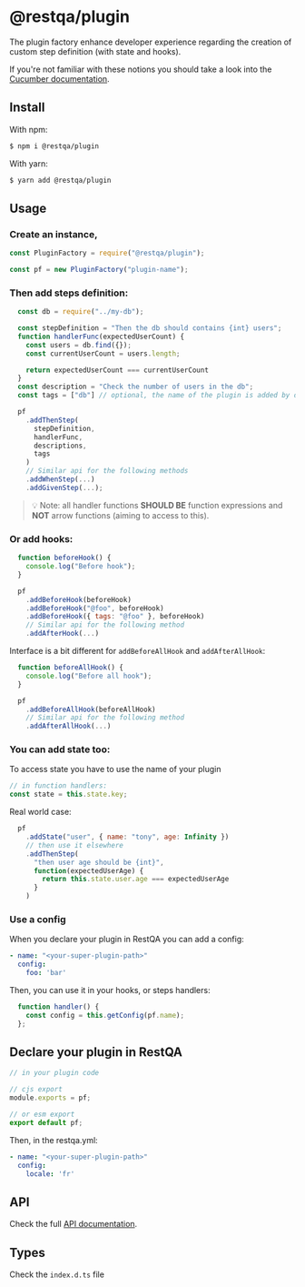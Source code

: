 # @restqa/plugin

The plugin factory enhance developer experience regarding the creation of custom step definition (with state and hooks).

If you're not familiar with these notions you should take a look into the [Cucumber documentation](https://cucumber.io/docs/cucumber/step-definitions/).

## Install

With npm:

```bash
$ npm i @restqa/plugin
```

With yarn:

```bash
$ yarn add @restqa/plugin
```

## Usage

### Create an instance,

```js
const PluginFactory = require("@restqa/plugin");

const pf = new PluginFactory("plugin-name");
```

### Then add steps definition:

```js
  const db = require("../my-db");

  const stepDefinition = "Then the db should contains {int} users";
  function handlerFunc(expectedUserCount) {
    const users = db.find({});
    const currentUserCount = users.length;

    return expectedUserCount === currentUserCount
  }
  const description = "Check the number of users in the db";
  const tags = ["db"] // optional, the name of the plugin is added by default

  pf
    .addThenStep(
      stepDefinition,
      handlerFunc,
      descriptions,
      tags
    )
    // Similar api for the following methods
    .addWhenStep(...)
    .addGivenStep(...);

```

> 💡 Note: all handler functions **SHOULD BE** function expressions and **NOT** arrow functions (aiming to access to this).

### Or add hooks:

```js
  function beforeHook() {
    console.log("Before hook");
  }

  pf
    .addBeforeHook(beforeHook)
    .addBeforeHook("@foo", beforeHook)
    .addBeforeHook({ tags: "@foo" }, beforeHook)
    // Similar api for the following method
    .addAfterHook(...)
```

Interface is a bit different for `addBeforeAllHook` and `addAfterAllHook`:

```js
  function beforeAllHook() {
    console.log("Before all hook");
  }

  pf
    .addBeforeAllHook(beforeAllHook)
    // Similar api for the following method
    .addAfterAllHook(...)
```

### You can add state too:

To access state you have to use the name of your plugin
```js
// in function handlers:
const state = this.state.key;
```

Real world case:
```js
  pf
    .addState("user", { name: "tony", age: Infinity })
    // then use it elsewhere
    .addThenStep(
      "then user age should be {int}",
      function(expectedUserAge) {
        return this.state.user.age === expectedUserAge
      }
    )
```

### Use a config

When you declare your plugin in RestQA you can add a config: 

```yml
- name: "<your-super-plugin-path>"
  config:
    foo: 'bar'
```
Then, you can use it in your hooks, or steps handlers:

```js
  function handler() {
    const config = this.getConfig(pf.name);
  };
```

## Declare your plugin in RestQA

```js
// in your plugin code

// cjs export
module.exports = pf;

// or esm export
export default pf;
```

Then, in the restqa.yml:

```yml
- name: "<your-super-plugin-path>"
  config:
    locale: 'fr'
```

## API

Check the full [API documentation](./API.md).

## Types

Check the `index.d.ts` file


